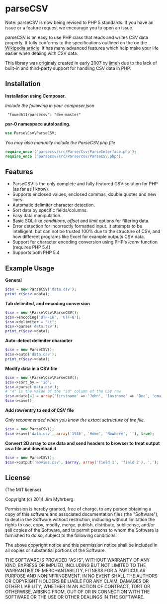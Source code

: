 # parseCSV

Note: parseCSV is now being revised to PHP 5 standards. If you have an issue or a feature request we encourage you to open an issue.

parseCSV is an easy to use PHP class that reads and writes CSV data properly. It
fully conforms to the specifications outlined on the on the
[Wikipedia article][CSV]. It has many advanced features which help make your
life easier when dealing with CSV data.

This library was originaly created in early 2007 by [jimeh](https://github.com/foued611) due to the lack of built-in
and third-party support for handling CSV data in PHP.

[csv]: http://en.wikipedia.org/wiki/Comma-separated_values

## Installation

**Installation using Composer.**

_Include the following in your composer.json_

```
 "foued611/parsecsv": "dev-master"
```

**psr-0 namespace autoloading.**

```php
use Parse\Csv\ParseCSV;
```

_You may also manually include the ParseCSV.php file_

```php
require_once ('parsecsv/src/Parse/Csv/ParseInterface.php');
require_once ('parsecsv/src/Parse/csv/ParseCSV.php');
```

## Features

* ParseCSV is the only complete and fully featured CSV solution for PHP (as
  far as I know).
* Supports enclosed values, enclosed commas, double quotes and new lines.
* Automatic delimiter character detection.
* Sort data by specific fields/columns.
* Easy data manipulation.
* Basic SQL-like _conditions_, _offset_ and _limit_ options for filtering
  data.
* Error detection for incorrectly formatted input. It attempts to be
  intelligent, but can not be trusted 100% due to the structure of CSV, and
  how different programs like Excel for example outputs CSV data.
* Support for character encoding conversion using PHP's _iconv_ function
  (requires PHP 5.4).
* Supports both PHP 5.4


## Example Usage

**General**

```php
$csv = new ParseCSV('data.csv');
print_r($csv->data);
```

**Tab delimited, and encoding conversion**

```php
$csv = new \Parse\Csv\ParseCSV();
$csv->encoding('UTF-16', 'UTF-8');
$csv->delimiter = "\t";
$csv->parse('data.tsv');
print_r($csv->data);
```

**Auto-detect delimiter character**

```php
$csv = new ParseCSV();
$csv->auto('data.csv');
print_r($csv->data);
```

**Modify data in a CSV file**

```php
$csv = new \Parse\Csv\ParseCSV();
$csv->sort_by = 'id';
$csv->parse('data.csv');
# "4" is the value of the "id" column of the CSV row
$csv->data[4] = array('firstname' => 'John', 'lastname' => 'Doe', 'email' => 'john@doe.com');
$csv->save();
```

**Add row/entry to end of CSV file**

_Only recommended when you know the extact sctructure of the file._

```php
$csv = new ParseCSV();
$csv->save('data.csv', array('1986', 'Home', 'Nowhere', ''), true);
```

**Convert 2D array to csv data and send headers to browser to treat output as
a file and download it**

```php
$csv = new ParseCSV();
$csv->output('movies.csv', $array, array('field 1', 'field 2'), ',');
```


## License

(The MIT license)

Copyright (c) 2014 Jim Myhrberg.

Permission is hereby granted, free of charge, to any person obtaining a copy
of this software and associated documentation files (the "Software"), to deal
in the Software without restriction, including without limitation the rights
to use, copy, modify, merge, publish, distribute, sublicense, and/or sell
copies of the Software, and to permit persons to whom the Software is
furnished to do so, subject to the following conditions:

The above copyright notice and this permission notice shall be included in all
copies or substantial portions of the Software.

THE SOFTWARE IS PROVIDED "AS IS", WITHOUT WARRANTY OF ANY KIND, EXPRESS OR
IMPLIED, INCLUDING BUT NOT LIMITED TO THE WARRANTIES OF MERCHANTABILITY,
FITNESS FOR A PARTICULAR PURPOSE AND NONINFRINGEMENT. IN NO EVENT SHALL THE
AUTHORS OR COPYRIGHT HOLDERS BE LIABLE FOR ANY CLAIM, DAMAGES OR OTHER
LIABILITY, WHETHER IN AN ACTION OF CONTRACT, TORT OR OTHERWISE, ARISING FROM,
OUT OF OR IN CONNECTION WITH THE SOFTWARE OR THE USE OR OTHER DEALINGS IN THE
SOFTWARE.
